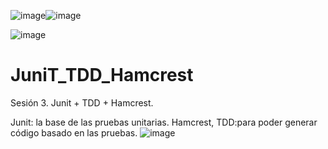 ![image](https://user-images.githubusercontent.com/55001756/152684313-da3c0a0a-423a-452a-b4fc-48475bcd1f54.png)![image](https://user-images.githubusercontent.com/55001756/152684414-dfb7676e-c639-4840-a3c3-037a8df1dc64.png)

![image](https://user-images.githubusercontent.com/55001756/152684456-b743e582-21a0-48dd-862b-4b140f40dc58.png)

# JuniT_TDD_Hamcrest
Sesión 3. Junit + TDD + Hamcrest.

 Junit: la base de las pruebas unitarias. Hamcrest,
 TDD:para poder generar código basado en las pruebas.
![image](https://user-images.githubusercontent.com/55001756/152684477-5bfad26b-0142-4521-bade-01541ebf2189.png)
